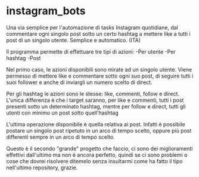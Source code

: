 # instagram_bots
Una via semplice per l'automazione di tasks Instagram quotidiane, dal commentare ogni singolo post sotto un certo hashtag a mettere like a tutti i post di un singolo utente. Semplice e automatico. (ITA)

Il programma permette di effettuare tre tipi di azioni: 
-Per utente
-Per hashtag
-Post

Nel primo caso, le azioni disponibili sono mirate ad un singolo utente.
Viene permesso di mettere like e commentare sotto ogni suo post, di seguire tutti i suoi follower e anche di inviargli un numero scelto di direct.

Per gli hashtag le azioni sono le stesse: like, commenti, follow e direct. L'unica differenza è che i target saranno, per like e commenti, tutti i post presenti sotto un determinato hashtag, mentre per follow e direct, tutti gli utenti con minimo un post sotto quell'hashtag

L'ultima operazione disponibile è quella relativa ai post. Infatti è possibile postare un singolo post ripetuto in un arco di tempo scelto, oppure più post differenti sempre in un arco di tempo scelto.

Questo è il secondo "grande" progetto che faccio, ci sono dei miglioramenti effettivi dall'ultimo ma non è ancora perfetto, quindi se ci sono problemi o cose che dovrei risolvere ditemelo senza insultarmi come ha fatto il tipo nell'ultimo repository, grazie.
